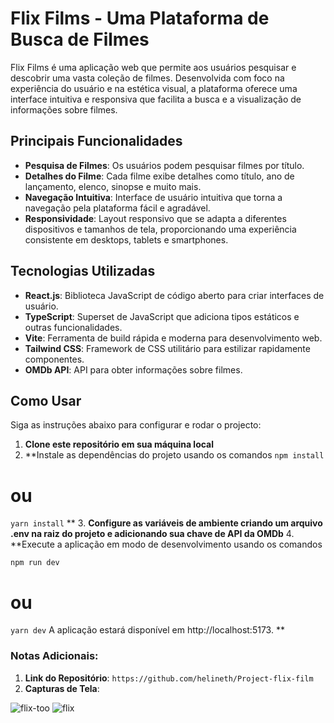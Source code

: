 # Flix Films - Uma Plataforma de Busca de Filmes

Flix Films é uma aplicação web que permite aos usuários pesquisar e descobrir uma vasta coleção de filmes. Desenvolvida com foco na experiência do usuário e na estética visual, a plataforma oferece uma interface intuitiva e responsiva que facilita a busca e a visualização de informações sobre filmes.

## Principais Funcionalidades

- **Pesquisa de Filmes**: Os usuários podem pesquisar filmes por título.
- **Detalhes do Filme**: Cada filme exibe detalhes como título, ano de lançamento, elenco, sinopse e muito mais.
- **Navegação Intuitiva**: Interface de usuário  intuitiva que torna a navegação pela plataforma fácil e agradável.
- **Responsividade**: Layout responsivo que se adapta a diferentes dispositivos e tamanhos de tela, proporcionando uma experiência consistente em desktops, tablets e smartphones.

## Tecnologias Utilizadas

- **React.js**: Biblioteca JavaScript de código aberto para criar interfaces de usuário.
- **TypeScript**: Superset de JavaScript que adiciona tipos estáticos e outras funcionalidades.
- **Vite**: Ferramenta de build rápida e moderna para desenvolvimento web.
- **Tailwind CSS**: Framework de CSS utilitário para estilizar rapidamente componentes.
- **OMDb API**: API para obter informações sobre filmes.

## Como Usar

Siga as instruções abaixo para configurar e rodar o projecto:
1. **Clone este repositório em sua máquina local**
2. **Instale as dependências do projeto usando os comandos ``npm install``
# ou
``yarn install``
**
3. **Configure as variáveis de ambiente criando um arquivo .env na raiz do projeto e adicionando sua chave de API da OMDb**
4. **Execute a aplicação em modo de desenvolvimento usando os comandos 

``npm run dev``
# ou
``yarn dev``
A aplicação estará disponível em http://localhost:5173.
**
### Notas Adicionais:

1. **Link do Repositório**:  `https://github.com/helineth/Project-flix-film`
2. **Capturas de Tela**: 

![flix-too](https://github.com/helineth/Project-flix-film/assets/76258195/76e85555-aee9-4827-b071-47ed56017127)
![flix](https://github.com/helineth/Project-flix-film/assets/76258195/2c871a7b-c587-4df5-9c5e-1eb20eca1811)

